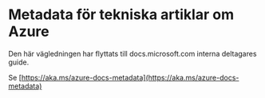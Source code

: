

# <a name="metadata-for-azure-technical-articles"></a>Metadata för tekniska artiklar om Azure

Den här vägledningen har flyttats till docs.microsoft.com interna deltagares guide.

Se [https://aka.ms/azure-docs-metadata](https://aka.ms/azure-docs-metadata)